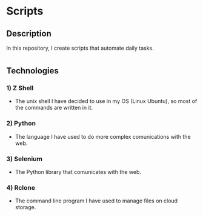 # Scripts
## Description
In this repository, I create scripts that automate daily tasks.
#
## Technologies
### 1) Z Shell
- The unix shell I have decided to use in my OS (Linux Ubuntu), so most of the commands are written in it.
### 2) Python
- The language I have used to do more complex comunications with the web.
### 3) Selenium
- The Python library that comunicates with the web.
### 4) Rclone
- The command line program I have used to manage files on cloud storage.